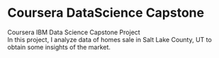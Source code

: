 # Coursera DataScience Capstone
Coursera IBM Data Science Capstone Project  
In this project, I analyze data of homes sale in Salt Lake County, UT to obtain some insights of the market.
